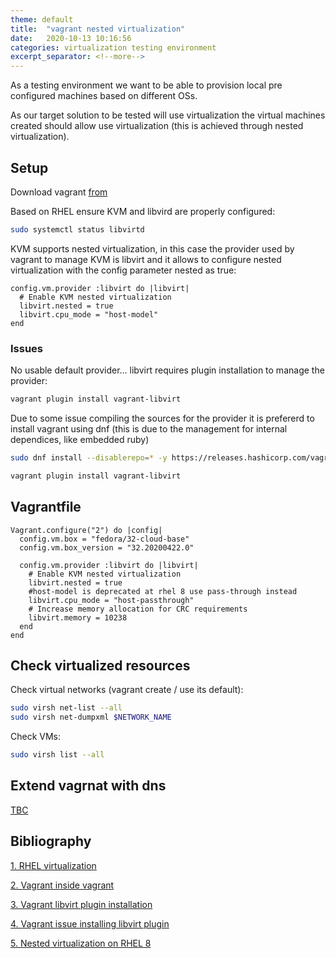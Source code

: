 ```yaml
---
theme: default
title:  "vagrant nested virtualization"
date:   2020-10-13 10:16:56
categories: virtualization testing environment
excerpt_separator: <!--more-->
---
```


As a testing environment we want to be able to provision local pre configured machines based on different OSs.  

As our target solution to be tested will use virtualization the virtual machines created should allow use virtualization (this is achieved through nested virtualization).  

<!--more-->

## Setup

Download vagrant [from](https://www.vagrantup.com/downloads)  

Based on RHEL ensure KVM and libvird are properly configured:

```bash
sudo systemctl status libvirtd
```

KVM supports nested virtualization, in this case the provider used by vagrant to manage KVM is libvirt and it allows to configure nested virtualization with the config parameter nested as true:

```text
config.vm.provider :libvirt do |libvirt|
  # Enable KVM nested virtualization
  libvirt.nested = true
  libvirt.cpu_mode = "host-model"
end
```

### Issues

No usable default provider... libvirt requires plugin installation to manage the provider:

```bash
vagrant plugin install vagrant-libvirt
```

Due to some issue compiling the sources for the provider it is prefererd to install vagrant using dnf (this is due to the management for internal dependices, like embedded ruby)

```bash
sudo dnf install --disablerepo=* -y https://releases.hashicorp.com/vagrant/2.2.10/vagrant_2.2.10_x86_64.rpm

vagrant plugin install vagrant-libvirt
```

## Vagrantfile

```text
Vagrant.configure("2") do |config|
  config.vm.box = "fedora/32-cloud-base"
  config.vm.box_version = "32.20200422.0"
  
  config.vm.provider :libvirt do |libvirt|
    # Enable KVM nested virtualization
    libvirt.nested = true
    #host-model is deprecated at rhel 8 use pass-through instead
    libvirt.cpu_mode = "host-passthrough"
    # Increase memory allocation for CRC requirements
    libvirt.memory = 10238
  end  
end
```

## Check virtualized resources

Check virtual networks (vagrant create / use its default):

```bash
sudo virsh net-list --all
sudo virsh net-dumpxml $NETWORK_NAME
```

Check VMs:

```bash
sudo virsh list --all
```

## Extend vagrnat with dns

[TBC](https://nts.strzibny.name/dns-for-your-vagrant-needs-with-landrush-libvirt-and-dnsmasq/)

## Bibliography

[1. RHEL virtualization](https://access.redhat.com/documentation/en-us/red_hat_enterprise_linux/7/html/virtualization_deployment_and_administration_guide/index)

[2. Vagrant inside vagrant](https://nts.strzibny.name/inception-running-vagrant-inside-vagrant-with-kvm/)

[3. Vagrant libvirt plugin installation](https://github.com/vagrant-libvirt/vagrant-libvirt#installation)

[4. Vagrant issue installing libvirt plugin](https://github.com/vagrant-libvirt/vagrant-libvirt/issues/982#issuecomment-597470072)

[5. Nested virtualization on RHEL 8](https://access.redhat.com/documentation/en-us/red_hat_enterprise_linux/8/html/configuring_and_managing_virtualization/creating-nested-virtual-machines_configuring-and-managing-virtualization)
